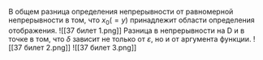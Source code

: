 В общем разница определения непрерывности от равномерной непрерывности в том, что $x_0 (=y)$ принадлежит области определения отображения.
![[37 билет 1.png]]
Разница в непрерывности на D и в точке в том, что $\delta$ зависит не только от $\varepsilon$, но и от аргумента функции.
 ![[37 билет 2.png]]
![[37 билет 3.png]]
